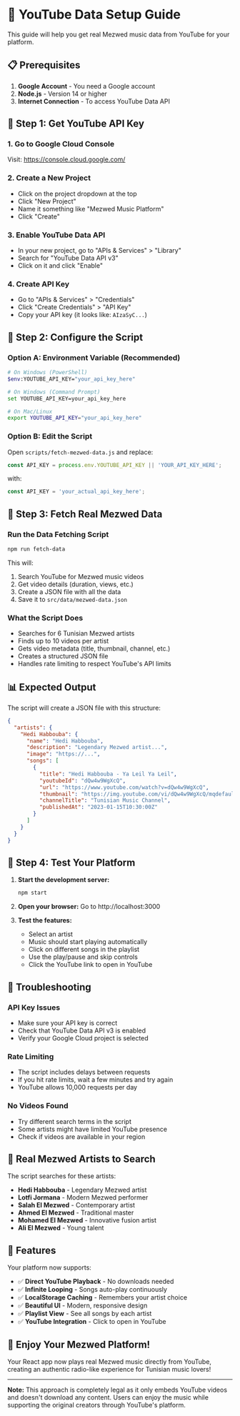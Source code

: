 # 🎵 YouTube Data Setup Guide

This guide will help you get real Mezwed music data from YouTube for your platform.

## 📋 Prerequisites

1. **Google Account** - You need a Google account
2. **Node.js** - Version 14 or higher
3. **Internet Connection** - To access YouTube Data API

## 🔑 Step 1: Get YouTube API Key

### 1. Go to Google Cloud Console
Visit: https://console.cloud.google.com/

### 2. Create a New Project
- Click on the project dropdown at the top
- Click "New Project"
- Name it something like "Mezwed Music Platform"
- Click "Create"

### 3. Enable YouTube Data API
- In your new project, go to "APIs & Services" > "Library"
- Search for "YouTube Data API v3"
- Click on it and click "Enable"

### 4. Create API Key
- Go to "APIs & Services" > "Credentials"
- Click "Create Credentials" > "API Key"
- Copy your API key (it looks like: `AIzaSyC...`)

## 🚀 Step 2: Configure the Script

### Option A: Environment Variable (Recommended)
```bash
# On Windows (PowerShell)
$env:YOUTUBE_API_KEY="your_api_key_here"

# On Windows (Command Prompt)
set YOUTUBE_API_KEY=your_api_key_here

# On Mac/Linux
export YOUTUBE_API_KEY="your_api_key_here"
```

### Option B: Edit the Script
Open `scripts/fetch-mezwed-data.js` and replace:
```javascript
const API_KEY = process.env.YOUTUBE_API_KEY || 'YOUR_API_KEY_HERE';
```
with:
```javascript
const API_KEY = 'your_actual_api_key_here';
```

## 🎵 Step 3: Fetch Real Mezwed Data

### Run the Data Fetching Script
```bash
npm run fetch-data
```

This will:
1. Search YouTube for Mezwed music videos
2. Get video details (duration, views, etc.)
3. Create a JSON file with all the data
4. Save it to `src/data/mezwed-data.json`

### What the Script Does
- Searches for 6 Tunisian Mezwed artists
- Finds up to 10 videos per artist
- Gets video metadata (title, thumbnail, channel, etc.)
- Creates a structured JSON file
- Handles rate limiting to respect YouTube's API limits

## 📊 Expected Output

The script will create a JSON file with this structure:
```json
{
  "artists": {
    "Hedi Habbouba": {
      "name": "Hedi Habbouba",
      "description": "Legendary Mezwed artist...",
      "image": "https://...",
      "songs": [
        {
          "title": "Hedi Habbouba - Ya Leil Ya Leil",
          "youtubeId": "dQw4w9WgXcQ",
          "url": "https://www.youtube.com/watch?v=dQw4w9WgXcQ",
          "thumbnail": "https://img.youtube.com/vi/dQw4w9WgXcQ/mqdefault.jpg",
          "channelTitle": "Tunisian Music Channel",
          "publishedAt": "2023-01-15T10:30:00Z"
        }
      ]
    }
  }
}
```

## 🎯 Step 4: Test Your Platform

1. **Start the development server:**
   ```bash
   npm start
   ```

2. **Open your browser:**
   Go to http://localhost:3000

3. **Test the features:**
   - Select an artist
   - Music should start playing automatically
   - Click on different songs in the playlist
   - Use the play/pause and skip controls
   - Click the YouTube link to open in YouTube

## 🔧 Troubleshooting

### API Key Issues
- Make sure your API key is correct
- Check that YouTube Data API v3 is enabled
- Verify your Google Cloud project is selected

### Rate Limiting
- The script includes delays between requests
- If you hit rate limits, wait a few minutes and try again
- YouTube allows 10,000 requests per day

### No Videos Found
- Try different search terms in the script
- Some artists might have limited YouTube presence
- Check if videos are available in your region

## 🎵 Real Mezwed Artists to Search

The script searches for these artists:
- **Hedi Habbouba** - Legendary Mezwed artist
- **Lotfi Jormana** - Modern Mezwed performer  
- **Salah El Mezwed** - Contemporary artist
- **Ahmed El Mezwed** - Traditional master
- **Mohamed El Mezwed** - Innovative fusion artist
- **Ali El Mezwed** - Young talent

## 📱 Features

Your platform now supports:
- ✅ **Direct YouTube Playback** - No downloads needed
- ✅ **Infinite Looping** - Songs auto-play continuously
- ✅ **LocalStorage Caching** - Remembers your artist choice
- ✅ **Beautiful UI** - Modern, responsive design
- ✅ **Playlist View** - See all songs by each artist
- ✅ **YouTube Integration** - Click to open in YouTube

## 🎉 Enjoy Your Mezwed Platform!

Your React app now plays real Mezwed music directly from YouTube, creating an authentic radio-like experience for Tunisian music lovers!

---

**Note:** This approach is completely legal as it only embeds YouTube videos and doesn't download any content. Users can enjoy the music while supporting the original creators through YouTube's platform.
